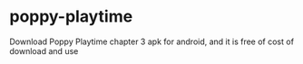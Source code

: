 # poppy-playtime
Download Poppy Playtime chapter 3 apk for android, and it is free of cost of download and use
